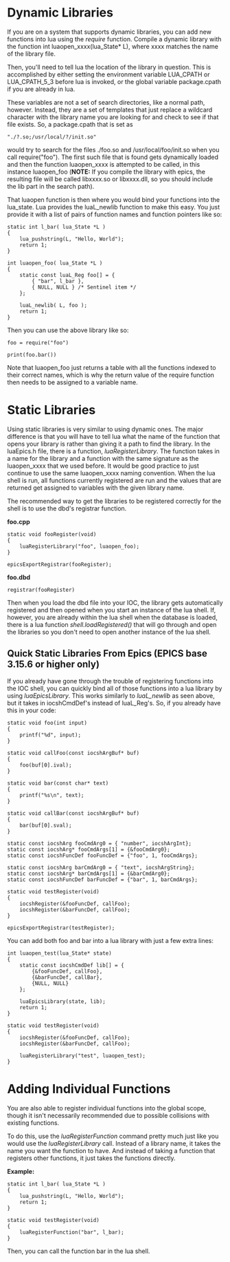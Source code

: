# Dynamic Libraries

If you are on a system that supports dynamic libraries, you can add new 
functions into lua using the *require* function. Compile a dynamic library 
with the function int luaopen_xxxx(lua_State* L), where xxxx matches the 
name of the library file. 

Then, you'll need to tell lua the location of the library in question.
This is accomplished by either setting the environment variable LUA_CPATH
or LUA_CPATH_5_3 before lua is invoked, or the global variable package.cpath
if you are already in lua.

These variables are not a set of search directories, like a normal path, however.
Instead, they are a set of templates that just replace a wildcard character with
the library name you are looking for and check to see if that file exists. So,
a package.cpath that is set as

    "./?.so;/usr/local/?/init.so"

would try to search for the files ./foo.so and /usr/local/foo/init.so when you call
require("foo"). The first such file that is found gets dynamically loaded and then
the function luaopen_xxxx is attempted to be called, in this instance luaopen_foo
(**NOTE:** If you compile the library with epics, the resulting file will be called
libxxxx.so or libxxxx.dll, so you should include the lib part in the search path).

That luaopen function is then where you would bind your functions into the lua_state.
Lua provides the luaL_newlib function to make this easy. You just provide it with a 
list of pairs of function names and function pointers like so:

    static int l_bar( lua_State *L )
    {
        lua_pushstring(L, "Hello, World");
        return 1;
    }

    int luaopen_foo( lua_State *L )
    {
        static const luaL_Reg foo[] = {
            { "bar", l_bar },
            { NULL, NULL } /* Sentinel item */
        };

        luaL_newlib( L, foo );
        return 1;
    }
    
Then you can use the above library like so:

    foo = require("foo")
    
    print(foo.bar())
    
Note that luaopen_foo just returns a table with all the functions indexed to their
correct names, which is why the return value of the require function then needs to
be assigned to a variable name. 

# Static Libraries

Using static libraries is very similar to using dynamic ones. The major difference
is that you will have to tell lua what the name of the function that opens your
library is rather than giving it a path to find the library. In the luaEpics.h
file, there is a function, *luaRegisterLibrary*. The function takes in a name for 
the library and a function with the same signature as the luaopen_xxxx that we used
before. It would be good practice to just continue to use the same luaopen_xxxx
naming convention. When the lua shell is run, all functions currently registered are run
and the values that are returned get assigned to variables with the given library
name.

The recommended way to get the libraries to be registered correctly for the shell is to
use the dbd's registrar function.

**foo.cpp**

    static void fooRegister(void)
    {
        luaRegisterLibrary("foo", luaopen_foo);
    }

    epicsExportRegistrar(fooRegister);

**foo.dbd**

    registrar(fooRegister)

Then when you load the dbd file into your IOC, the library gets automatically registered and
then opened when you start an instance of the lua shell. If, however, you are already within
the lua shell when the database is loaded, there is a lua function *shell.loadRegistered()*
that will go through and open the libraries so you don't need to open another instance of the
lua shell.

## Quick Static Libraries From Epics (EPICS base 3.15.6 or higher only)

If you already have gone through the trouble of registering functions into the IOC shell, you
can quickly bind all of those functions into a lua library by using *luaEpicsLibrary*. This works
similarly to *luaL_newlib* as seen above, but it takes in iocshCmdDef's instead of luaL_Reg's.
So, if you already have this in your code:

    static void foo(int input)
    {
        printf("%d", input);
    }
    
    static void callFoo(const iocshArgBuf* buf)
    {
        foo(buf[0].ival);
    }

    static void bar(const char* text)
    {
        printf("%s\n", text);
    }
    
    static void callBar(const iocshArgBuf* buf)
    {
        bar(buf[0].sval);
    }

    static const iocshArg fooCmdArg0 = { "number", iocshArgInt};
    static const iocshArg* fooCmdArgs[1] = {&fooCmdArg0};
    static const iocshFuncDef fooFuncDef = {"foo", 1, fooCmdArgs};
 
    static const iocshArg barCmdArg0 = { "text", iocshArgString};
    static const iocshArg* barCmdArgs[1] = {&barCmdArg0};
    static const iocshFuncDef barFuncDef = {"bar", 1, barCmdArgs};
 
    static void testRegister(void)
    {
        iocshRegister(&fooFuncDef, callFoo);
        iocshRegister(&barFuncDef, callFoo);
    }

    epicsExportRegistrar(testRegister);
    

You can add both foo and bar into a lua library with just a few extra lines:

    int luaopen_test(lua_State* state)
    {
        static const iocshCmdDef lib[] = {
            {&fooFuncDef, callFoo},
            {&barFuncDef, callBar},
            {NULL, NULL}
        };
        
        luaEpicsLibrary(state, lib);
        return 1;
    }
    
    static void testRegister(void)
    {
        iocshRegister(&fooFuncDef, callFoo);
        iocshRegister(&barFuncDef, callFoo);
        
        luaRegisterLibrary("test", luaopen_test);
    }

    
# Adding Individual Functions

You are also able to register individual functions into the global scope, 
though it isn't necessarily recommended due to possible collisions with
existing functions.

To do this, use the *luaRegisterFunction* command pretty much just like you
would use the *luaRegisterLibrary* call. Instead of a library name, it takes
the name you want the function to have. And instead of taking a function that 
registers other functions, it just takes the functions directly.

**Example:**

    static int l_bar( lua_State *L )
    {
        lua_pushstring(L, "Hello, World");
        return 1;
    }
    
    static void testRegister(void)
    {
        luaRegisterFunction("bar", l_bar);
    }
    
Then, you can call the function bar in the lua shell.
